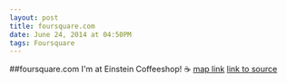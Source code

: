 ```yaml
---
layout: post
title: foursquare.com
date: June 24, 2014 at 04:50PM
tags: Foursquare
---
```

##foursquare.com
I'm at Einstein Coffeeshop! ☕️ [map link](http://ift.tt/1jdmEMD)
[link to source](http://ift.tt/1jdmEMJ) 
